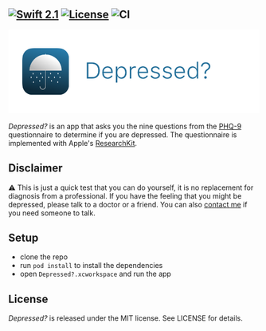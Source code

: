 [![Swift 2.1](https://img.shields.io/badge/Swift-2.1-orange.svg)](https://developer.apple.com/swift/) [![License](http://img.shields.io/:license-mit-blue.svg)](https://raw.githubusercontent.com/DerLobi/Depressed/master/LICENSE) ![CI](https://travis-ci.org/DerLobi/Depressed.svg)
---
![Depressed?](https://raw.githubusercontent.com/DerLobi/Depressed/master/logo.png)

*Depressed?* is an app that asks you the nine questions from the [PHQ-9](https://en.wikipedia.org/wiki/Patient_Health_Questionnaire#Versions) questionnaire to determine if you are depressed.
The questionnaire is implemented with Apple's [ResearchKit](https://github.com/ResearchKit/ResearchKit).

## Disclaimer

:warning: This is just a quick test that you can do yourself, it is no replacement for diagnosis from a professional. If you have the feeling that you might be depressed, please talk to a doctor or a friend. You can also [contact me](mailto:christian.lobach+depressed@gmail.com) if you need someone to talk.

## Setup

- clone the repo
- run `pod install` to install the dependencies
- open `Depressed?.xcworkspace` and run the app

## License
*Depressed?* is released under the MIT license. See LICENSE for details.
